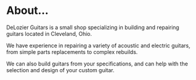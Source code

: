 # About...

DeLozier Guitars is a small shop specializing in building and repairing guitars located in Cleveland, Ohio. 

We have experience in repairing a variety of acoustic and electric guitars, from simple parts replacements to complex rebuilds.

We can also build guitars from your specifications, and can help with the selection and design of your custom guitar.
